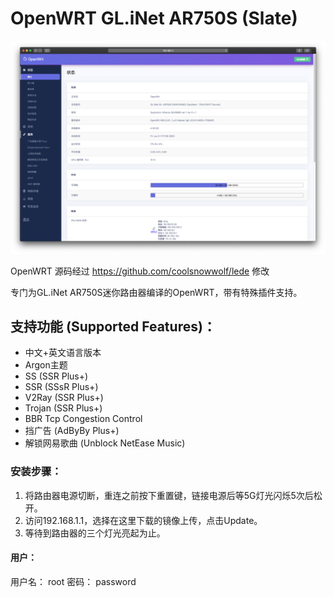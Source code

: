 # OpenWRT GL.iNet AR750S (Slate)
![Alt text](Screenshot.png)

OpenWRT 源码经过 https://github.com/coolsnowwolf/lede 修改

专门为GL.iNet AR750S迷你路由器编译的OpenWRT，带有特殊插件支持。

## 支持功能 (Supported Features)：
* 中文+英文语言版本
* Argon主题
* SS (SSR Plus+)
* SSR (SSsR Plus+)
* V2Ray (SSR Plus+)
* Trojan (SSR Plus+)
* BBR Tcp Congestion Control
* 挡广告 (AdByBy Plus+)
* 解锁网易歌曲 (Unblock NetEase Music)


### 安装步骤：
1. 将路由器电源切断，重连之前按下重置键，链接电源后等5G灯光闪烁5次后松开。
2. 访问192.168.1.1，选择在这里下载的镜像上传，点击Update。
3. 等待到路由器的三个灯光亮起为止。

#### 用户：
用户名： root
密码： password
